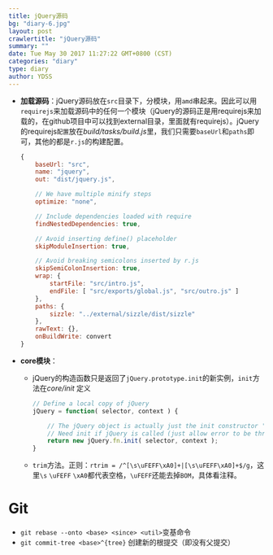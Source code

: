 ```yaml
---
title: jQuery源码
bg: "diary-6.jpg"
layout: post
crawlertitle: "jQuery源码"
summary: ""
date: Tue May 30 2017 11:27:22 GMT+0800 (CST)
categories: "diary"
type: diary
author: YDSS
---
```


- **加载源码**：jQuery源码放在`src`目录下，分模块，用`amd`串起来。因此可以用`requirejs`来加载源码中的任何一个模块（jQuery的源码正是用requirejs来加载的，在github项目中可以找到external目录，里面就有requirejs）。jQuery的requirejs`配置`放在*build/tasks/build.js*里，我们只需要`baseUrl`和`paths`即可，其他的都是`r.js`的构建配置。

	```js
	{
		baseUrl: "src",
		name: "jquery",
		out: "dist/jquery.js",

		// We have multiple minify steps
		optimize: "none",

		// Include dependencies loaded with require
		findNestedDependencies: true,

		// Avoid inserting define() placeholder
		skipModuleInsertion: true,

		// Avoid breaking semicolons inserted by r.js
		skipSemiColonInsertion: true,
		wrap: {
			startFile: "src/intro.js",
			endFile: [ "src/exports/global.js", "src/outro.js" ]
		},
		paths: {
			sizzle: "../external/sizzle/dist/sizzle"
		},
		rawText: {},
		onBuildWrite: convert
	}
	```
- **core模块**：
	- jQuery的构造函数只是返回了`jQuery.prototype.init`的新实例，`init`方法在*core/init* 定义

		```js
		// Define a local copy of jQuery
		jQuery = function( selector, context ) {
	
			// The jQuery object is actually just the init constructor 'enhanced'
			// Need init if jQuery is called (just allow error to be thrown if not included)
			return new jQuery.fn.init( selector, context );
		}
		```
	- `trim`方法。正则：`rtrim = /^[\s\uFEFF\xA0]+|[\s\uFEFF\xA0]+$/g`，这里`\s` `\uFEFF` `\xA0`都代表空格，`\uFEFF`还能去掉`BOM`，具体看注释。

# Git

- `git rebase --onto <base> <since> <util>`变基命令
- `git commit-tree <base>^{tree}` 创建新的根提交（即没有父提交）